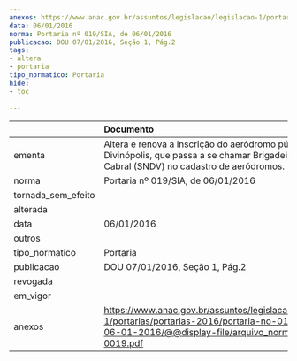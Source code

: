 ```yaml
---
anexos: https://www.anac.gov.br/assuntos/legislacao/legislacao-1/portarias/portarias-2016/portaria-no-019-sia-de-06-01-2016/@@display-file/arquivo_norma/PA2016-0019.pdf
data: 06/01/2016
norma: Portaria nº 019/SIA, de 06/01/2016
publicacao: DOU 07/01/2016, Seção 1, Pág.2
tags:
- altera
- portaria
tipo_normatico: Portaria
hide: 
- toc 
 
---
```


|                    | Documento                                                                                                                                                        |
|:-------------------|:-----------------------------------------------------------------------------------------------------------------------------------------------------------------|
| ementa             | Altera e renova a inscrição do aeródromo público de Divinópolis, que passa a se chamar Brigadeiro Antônio Cabral (SNDV) no cadastro de aeródromos.               |
| norma              | Portaria nº 019/SIA, de 06/01/2016                                                                                                                               |
| tornada_sem_efeito |                                                                                                                                                                  |
| alterada           |                                                                                                                                                                  |
| data               | 06/01/2016                                                                                                                                                       |
| outros             |                                                                                                                                                                  |
| tipo_normatico     | Portaria                                                                                                                                                         |
| publicacao         | DOU 07/01/2016, Seção 1, Pág.2                                                                                                                                   |
| revogada           |                                                                                                                                                                  |
| em_vigor           |                                                                                                                                                                  |
| anexos             | https://www.anac.gov.br/assuntos/legislacao/legislacao-1/portarias/portarias-2016/portaria-no-019-sia-de-06-01-2016/@@display-file/arquivo_norma/PA2016-0019.pdf |